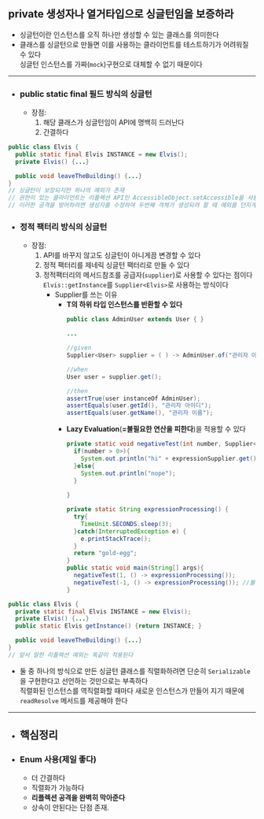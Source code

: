 ## private 생성자나 열거타입으로 싱글턴임을 보증하라
- 싱글턴이란 인스턴스를 오직 하나만 생성할 수 있는 클래스를 의미한다
- 클래스를 싱글턴으로 만들면 이를 사용하는 클라이언트를 테스트하기가 어려워질 수 있다
  <br> 싱글턴 인스턴스를 가짜(`mock`)구현으로 대체할 수 없기 때문이다


-------------
- ### public static final 필드 방식의 싱글턴
  - 장점:
     1. 해당 클래스가 싱글턴임이 API에 명백히 드러난다
     2. 간결하다 
``` java
public class Elvis {
  public static final Elvis INSTANCE = new Elvis();
  private Elvis() {...}

  public void leaveTheBuilding() {...}
}
// 싱글턴이 보장되지만 하나의 예외가 존재
// 권한이 있는 클라이언트는 리플렉션 API인 AccessibleObject.setAccessible을 사용해 private 생성자를 호출할 수 있다
// 이러한 공격을 방어하려면 생성자를 수정하여 두번째 객체가 생성되려 할 때 예외를 던지게하면 된다
```



- ### 정적 팩터리 방식의 싱글턴
  - 장점:
    1. API를 바꾸지 않고도 싱글턴이 아니게끔 변경할 수 있다
    2. 정적 팩터리를 제네릭 싱글턴 팩터리로 만들 수 있다
    3. 정적팩터리의 메서드참조를 공급자(`supplier`)로 사용할 수 있다는 점이다<br> `Elvis::getInstance`를 `Supplier<Elvis>`로 사용하는 방식이다 
        - Supplier를 쓰는 이유
          - **T의 하위 타입 인스턴스를 반환할 수 있다**
            ``` java
            public class AdminUser extends User { }

            ...

            //given
            Supplier<User> supplier = ( ) -> AdminUser.of("관리자 아이디", "관리자 이름")

            //when
            User user = supplier.get();

            //then
            assertTrue(user instanceOf AdminUser);
            assertEquals(user.getId(), "관리자 아이디");
            assertEquals(user.getName(), "관리자 이름");
            ```
          - **Lazy Evaluation**(**=불필요한 연산을 피한다**)을 적용할 수 있다
            ``` java
            private static void negativeTest(int number, Supplier<String> expressionSupplier){
              if(number > 0>){
                System.out.println("hi" + expressionSupplier.get());
              }else{
                System.out.println("nope");
              }
              
            }

            private static String expressionProcessing() {
              try{
                TimeUnit.SECONDS.sleep(3);
              }catch(InterruptedException e) {
                e.printStackTrace();
              }
              return "gold-egg";
            }
            public static void main(String[] args){
              negativeTest(1, () -> expressionProcessing());
              negativeTest(-1, () -> expressionProcessing()); //불필요한 연산을 하지 않는다
            }
            ```


``` java
public class Elvis {
  private static final Elvis INSTANCE = new Elvis();
  private Elvis() {...}
  public static Elvis getInstance() {return INSTANCE; }

  public void leaveTheBuilding() {...}
}
// 앞서 말한 리플렉션 예외는 똑같이 적용된다
```

- 둘 중 하나의 방식으로 만든 싱글턴 클래스를 직렬화하려면 단순히 `Serializable`을 구현한다고 선언하는 것만으로는 부족하다<br> 직렬화된 인스턴스를 역직렬화할 때마다 새로운 인스턴스가 만들어 지기 때문에 `readResolve` 메서드를 제공해야 한다

--------------

- ## 핵심정리
- ### Enum 사용(제일 좋다)
  - 더 간결하다
  - 직렬화가 가능하다
  - **리플렉션 공격을 완벽히 막아준다**
  - 상속이 안된다는 단점 존재.